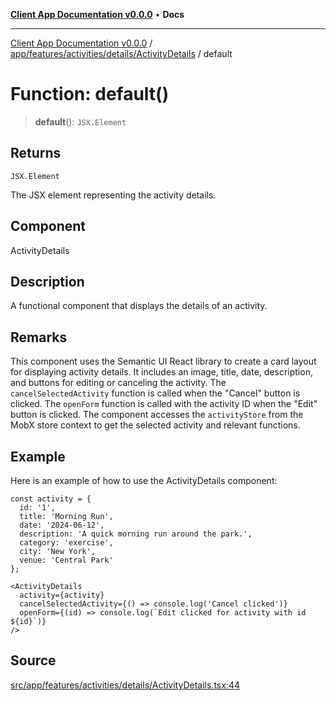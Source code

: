 [**Client App Documentation v0.0.0**](../../../../../../README.md) • **Docs**

***

[Client App Documentation v0.0.0](../../../../../../README.md) / [app/features/activities/details/ActivityDetails](../README.md) / default

# Function: default()

> **default**(): `JSX.Element`

## Returns

`JSX.Element`

The JSX element representing the activity details.

## Component

ActivityDetails

## Description

A functional component that displays the details of an activity.

## Remarks

This component uses the Semantic UI React library to create a card layout for displaying activity details.
It includes an image, title, date, description, and buttons for editing or canceling the activity.
The `cancelSelectedActivity` function is called when the "Cancel" button is clicked.
The `openForm` function is called with the activity ID when the "Edit" button is clicked.
The component accesses the `activityStore` from the MobX store context to get the selected activity and relevant functions.

## Example

Here is an example of how to use the ActivityDetails component:
```tsx
const activity = {
  id: '1',
  title: 'Morning Run',
  date: '2024-06-12',
  description: 'A quick morning run around the park.',
  category: 'exercise',
  city: 'New York',
  venue: 'Central Park'
};

<ActivityDetails
  activity={activity}
  cancelSelectedActivity={() => console.log('Cancel clicked')}
  openForm={(id) => console.log(`Edit clicked for activity with id ${id}`)}
/>
```

## Source

[src/app/features/activities/details/ActivityDetails.tsx:44](https://github.com/jimmykurian/Reactivities/blob/ab68919949da6f10746423fc739292afd2dfa6f7/client-app/src/app/features/activities/details/ActivityDetails.tsx#L44)
